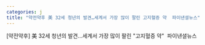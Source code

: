 ```yaml
---
categories: j
title: "약전약후 美 32세 청년의 발견…세계서 가장 많이 팔린 고지혈증 약  파이낸셜뉴스"
---
```

[약전약후] 美 32세 청년의 발견…세계서 가장 많이 팔린 "고지혈증 약"&nbsp;&nbsp;파이낸셜뉴스